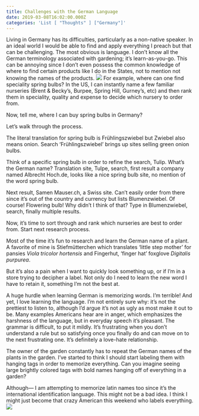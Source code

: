 ```yaml
---
title: Challenges with the German Language
date: 2019-03-08T16:02:00.000Z
categories: 'List [ "Thoughts" ] ["Germany"]'
---
```

Living in Germany has its difficulties, particularly as a non-native speaker. In an ideal world I would be able to find and apply everything I preach but that can be challenging. The most obvious is language. I don’t know all the German terminology associated with gardening; it’s learn-as-you-go. This can be annoying since I don’t even possess the common knowledge of where to find certain products like I do in the States, not to mention not knowing the names of the products. 
![](/img/uploads/imag1015.jpg)
For example, where can one find speciality spring bulbs? In the US, I can instantly name a few familiar nurseries (Brent & Becky’s, Burpee, Spring Hill, Gurney’s, etc) and then rank them in speciality, quality and expense to decide which nursery to order from.

Now, tell me, where I can buy spring bulbs in Germany? 

Let’s walk through the process.

The literal translation for spring bulb is Frühlingszwiebel but Zwiebel also means onion. Search ‘Frühlingszwiebel’ brings up sites selling green onion bulbs.

Think of a specific spring bulb in order to refine the search, Tulip. What’s the German name? Translation site, Tulpe, search, first result a company named Albrecht Hoch.de, looks like a nice spring bulb site, no mention of the word spring bulb.

Next result, Samen Mauser.ch, a Swiss site. Can’t easily order from there since it’s out of the country and currency but lists Blumenzwiebel. Of course! Flowering bulb! Why didn’t I think of that? Type in Blumenzwiebel, search, finally multiple results. 

Now, it’s time to sort through and rank which nurseries are best to order from. Start next research process.

Most of the time it’s fun to research and learn the German name of a plant. A favorite of mine is Stiefmütterchen which translates ‘little step mother’ for pansies _Viola tricolor hortensis_ and Fingerhut, ‘finger hat’ foxglove _Digitalis purpurea_.

But it’s also a pain when I want to quickly look something up, or if I’m in a store trying to decipher a label. Not only do I need to learn the new word I have to retain it, something I’m not the best at. 

A huge hurdle when learning German is memorizing words. I’m terrible! And yet, I love learning the language. I’m not entirely sure why: it’s not the prettiest to listen to, although I’d argue it’s not as ugly as most make it out to be. Many examples Americans hear are in anger, which emphasizes the harshness of the language, but in everyday speech it’s pleasant. The grammar is difficult, to put it mildly. It’s frustrating when you don’t understand a rule but so satisfying once you finally do and can move on to the next frustrating one. It’s definitely a love-hate relationship.

The owner of the garden constantly has to repeat the German names of the plants in the garden. I’ve started to think I should start labeling them with hanging tags in order to memorize everything. Can you imagine seeing large brightly colored tags with bold names hanging off of everything in a garden? 

Although— I am attempting to memorize latin names too since it’s the international identification language. This might not be a bad idea. I think I might just become that crazy American this weekend who labels everything.
 ![](/img/uploads/p7270087.jpg)
